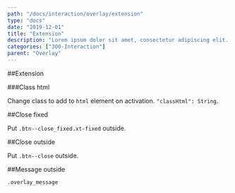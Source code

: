 ```yaml
---
path: "/docs/interaction/overlay/extension"
type: "docs"
date: "2019-12-01"
title: "Extension"
description: "Lorem ipsum dolor sit amet, consectetur adipiscing elit. Nunc tempus laoreet leo sit amet iaculis."
categories: ["300-Interaction"]
parent: "Overlay"
---
```


##Extension

###Class html

Change class to add to `html` element on activation. `"classHtml": String`.

<demo>
  <div class="demo_item" data-iframe="demos/docs/interaction/overlay/classhtml" data-name="classhtml">
  </div>
</demo>

##Close fixed

Put `.btn--close_fixed.xt-fixed` outside.

<demo>
  <div class="demo_item" data-iframe="demos/docs/interaction/overlay/closefixed" data-name="close fixed">
  </div>
</demo>

##Close outside

Put `.btn--close` outside.

<demo>
  <div class="demo_item" data-iframe="demos/docs/interaction/overlay/closeoutside" data-name="close outside">
  </div>
</demo>

##Message outside

`.overlay_message`

<demo>
  <div class="demo_item" data-iframe="demos/docs/interaction/overlay/messageoutside" data-name="message outside">
  </div>
</demo>

